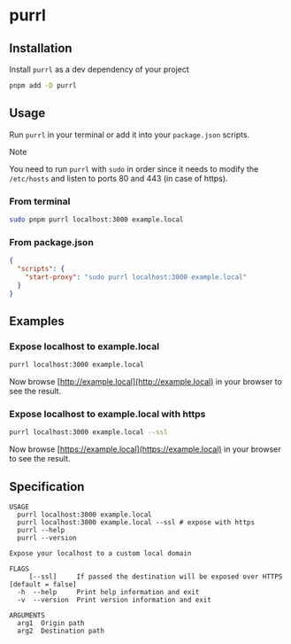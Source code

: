 # purrl

## Installation

Install `purrl` as a dev dependency of your project

```bash
pnpm add -D purrl
```

## Usage

Run `purrl` in your terminal or add it into your `package.json` scripts.

> [!NOTE]
> You need to run `purrl` with `sudo` in order since it needs to modify the `/etc/hosts` and listen to ports 80 and 443 (in case of https).

### From terminal

```bash
sudo pnpm purrl localhost:3000 example.local
```

### From package.json

```json
{
  "scripts": {
    "start-proxy": "sudo purrl localhost:3000 example.local"
  }
}
```

## Examples

### Expose localhost to example.local

```bash
purrl localhost:3000 example.local
```

Now browse [http://example.local](http://example.local) in your browser to see the result.

### Expose localhost to example.local with https

```bash
purrl localhost:3000 example.local --ssl
```

Now browse [https://example.local](https://example.local) in your browser to see the result.

## Specification

```console
USAGE
  purrl localhost:3000 example.local
  purrl localhost:3000 example.local --ssl # expose with https
  purrl --help
  purrl --version

Expose your localhost to a custom local domain

FLAGS
     [--ssl]     If passed the destination will be exposed over HTTPS [default = false]
  -h  --help     Print help information and exit
  -v  --version  Print version information and exit

ARGUMENTS
  arg1  Origin path
  arg2  Destination path
```
